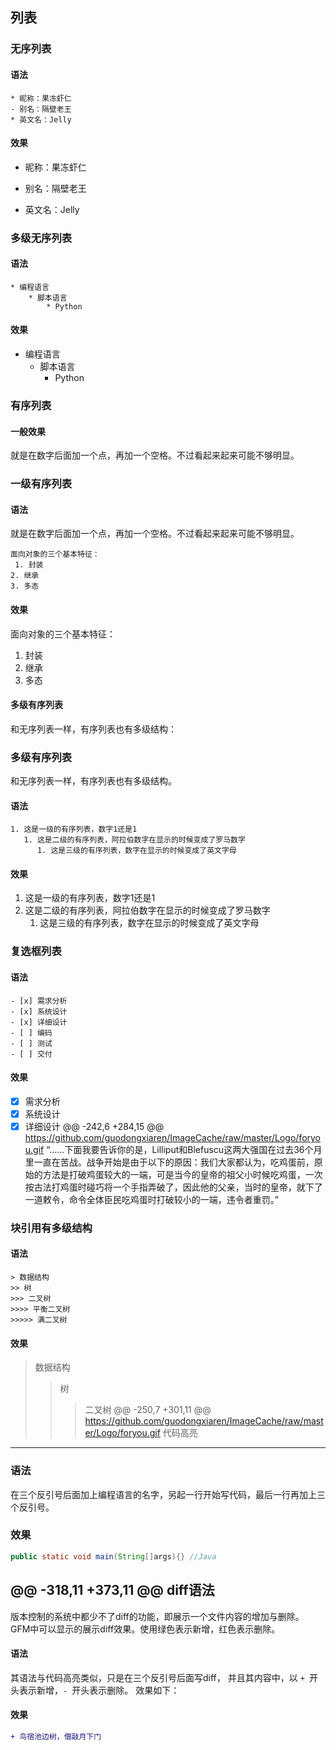 ## 列表
### 无序列表
#### 语法
```
* 昵称：果冻虾仁
- 别名：隔壁老王
* 英文名：Jelly
```
#### 效果
* 昵称：果冻虾仁
- 别名：隔壁老王
* 英文名：Jelly
 ### 多级无序列表
#### 语法
```
* 编程语言
    * 脚本语言
        * Python
```
#### 效果
* 编程语言
    * 脚本语言
        * Python
 ### 有序列表
#### 一般效果
就是在数字后面加一个点，再加一个空格。不过看起来起来可能不够明显。    
### 一级有序列表
#### 语法
就是在数字后面加一个点，再加一个空格。不过看起来起来可能不够明显。 
```
面向对象的三个基本特征：
 1. 封装
2. 继承
3. 多态
```
 #### 效果
面向对象的三个基本特征：
 1. 封装
2. 继承
3. 多态
 #### 多级有序列表
和无序列表一样，有序列表也有多级结构：  
 ### 多级有序列表
和无序列表一样，有序列表也有多级结构。
#### 语法
```
1. 这是一级的有序列表，数字1还是1
   1. 这是二级的有序列表，阿拉伯数字在显示的时候变成了罗马数字
      1. 这是三级的有序列表，数字在显示的时候变成了英文字母
```
 #### 效果
 1. 这是一级的有序列表，数字1还是1
   1. 这是二级的有序列表，阿拉伯数字在显示的时候变成了罗马数字
      1. 这是三级的有序列表，数字在显示的时候变成了英文字母
	 
 ### 复选框列表
#### 语法
```
- [x] 需求分析
- [x] 系统设计
- [x] 详细设计
- [ ] 编码
- [ ] 测试
- [ ] 交付
```
#### 效果
 - [x] 需求分析
- [x] 系统设计
- [x] 详细设计
@@ -242,6 +284,15 @@ https://github.com/guodongxiaren/ImageCache/raw/master/Logo/foryou.gif
“……下面我要告诉你的是，Lilliput和Blefuscu这两大强国在过去36个月里一直在苦战。战争开始是由于以下的原因：我们大家都认为，吃鸡蛋前，原始的方法是打破鸡蛋较大的一端，可是当今的皇帝的祖父小时候吃鸡蛋，一次按古法打鸡蛋时碰巧将一个手指弄破了，因此他的父亲，当时的皇帝，就下了一道敕令，命令全体臣民吃鸡蛋时打破较小的一端，违令者重罚。”
 ### 块引用有多级结构
#### 语法
```
> 数据结构
>> 树
>>> 二叉树
>>>> 平衡二叉树
>>>>> 满二叉树
```
#### 效果
> 数据结构
>> 树
>>> 二叉树
@@ -250,7 +301,11 @@ https://github.com/guodongxiaren/ImageCache/raw/master/Logo/foryou.gif
 代码高亮
----------
 ### 语法
在三个反引号后面加上编程语言的名字，另起一行开始写代码，最后一行再加上三个反引号。
 ### 效果
```Java
public static void main(String[]args){} //Java
```
@@ -318,11 +373,11 @@ diff语法
---------
版本控制的系统中都少不了diff的功能，即展示一个文件内容的增加与删除。
GFM中可以显示的展示diff效果。使用绿色表示新增，红色表示删除。
 #### 语法
其语法与代码高亮类似，只是在三个反引号后面写diff，
并且其内容中，以 `+ `开头表示新增，`- `开头表示删除。
 效果如下：
#### 效果
 ```diff
+ 鸟宿池边树，僧敲月下门
